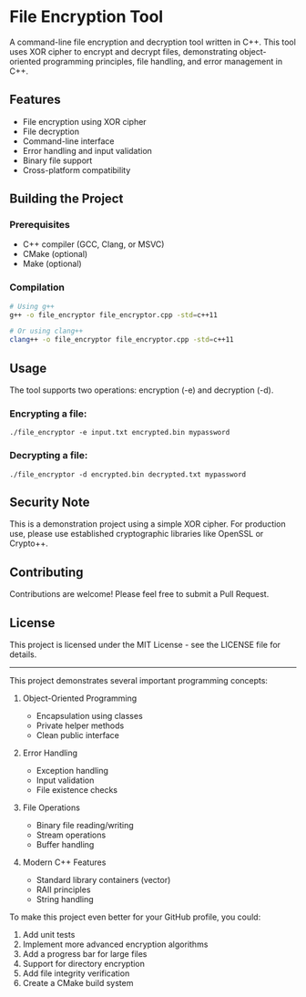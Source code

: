 # File Encryption Tool

A command-line file encryption and decryption tool written in C++. This tool uses XOR cipher to encrypt and decrypt files, demonstrating object-oriented programming principles, file handling, and error management in C++.

## Features

- File encryption using XOR cipher
- File decryption
- Command-line interface
- Error handling and input validation
- Binary file support
- Cross-platform compatibility

## Building the Project

### Prerequisites

- C++ compiler (GCC, Clang, or MSVC)
- CMake (optional)
- Make (optional)

### Compilation

```bash
# Using g++
g++ -o file_encryptor file_encryptor.cpp -std=c++11

# Or using clang++
clang++ -o file_encryptor file_encryptor.cpp -std=c++11
```

## Usage

The tool supports two operations: encryption (-e) and decryption (-d).

### Encrypting a file:

```shellscript
./file_encryptor -e input.txt encrypted.bin mypassword
```

### Decrypting a file:

```shellscript
./file_encryptor -d encrypted.bin decrypted.txt mypassword
```

## Security Note

This is a demonstration project using a simple XOR cipher. For production use, please use established cryptographic libraries like OpenSSL or Crypto++.

## Contributing

Contributions are welcome! Please feel free to submit a Pull Request.

## License

This project is licensed under the MIT License - see the LICENSE file for details.


<hr/>


This project demonstrates several important programming concepts:

1. Object-Oriented Programming
   - Encapsulation using classes
   - Private helper methods
   - Clean public interface

2. Error Handling
   - Exception handling
   - Input validation
   - File existence checks

3. File Operations
   - Binary file reading/writing
   - Stream operations
   - Buffer handling

4. Modern C++ Features
   - Standard library containers (vector)
   - RAII principles
   - String handling

To make this project even better for your GitHub profile, you could:

1. Add unit tests
2. Implement more advanced encryption algorithms
3. Add a progress bar for large files
4. Support for directory encryption
5. Add file integrity verification
6. Create a CMake build system

